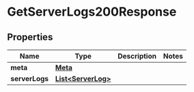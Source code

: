 

# GetServerLogs200Response


## Properties

| Name | Type | Description | Notes |
|------------ | ------------- | ------------- | -------------|
|**meta** | [**Meta**](Meta.md) |  |  |
|**serverLogs** | [**List&lt;ServerLog&gt;**](ServerLog.md) |  |  |



